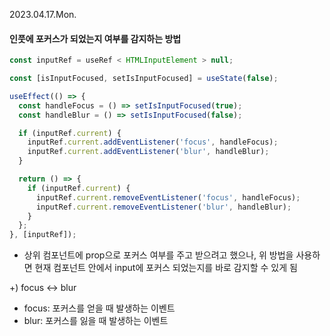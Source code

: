 2023.04.17.Mon.

#### 인풋에 포커스가 되었는지 여부를 감지하는 방법

```jsx
const inputRef = useRef < HTMLInputElement > null;

const [isInputFocused, setIsInputFocused] = useState(false);

useEffect(() => {
  const handleFocus = () => setIsInputFocused(true);
  const handleBlur = () => setIsInputFocused(false);

  if (inputRef.current) {
    inputRef.current.addEventListener('focus', handleFocus);
    inputRef.current.addEventListener('blur', handleBlur);
  }

  return () => {
    if (inputRef.current) {
      inputRef.current.removeEventListener('focus', handleFocus);
      inputRef.current.removeEventListener('blur', handleBlur);
    }
  };
}, [inputRef]);
```

- 상위 컴포넌트에 prop으로 포커스 여부를 주고 받으려고 했으나, 위 방법을 사용하면 현재 컴포넌트 안에서 input에 포커스 되었는지를 바로 감지할 수 있게 됨

+) focus ↔ blur

- focus: 포커스를 얻을 때 발생하는 이벤트
- blur: 포커스를 잃을 때 발생하는 이벤트
